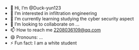 - 👋 Hi, I’m @Duck-yun123
- 👀 I’m interested in infiltration engineering
- 🌱 I’m currently learning studying the cyber security aspect
- 💞️ I’m looking to collaborate on ...
- 📫 How to reach me 2208036109@qq.com
- 😄 Pronouns: ...
- ⚡ Fun fact: I am a white student

<!---
Duck-yun123/Duck-yun123 is a ✨ special ✨ repository because its `README.md` (this file) appears on your GitHub profile.
You can click the Preview link to take a look at your changes.
--->
